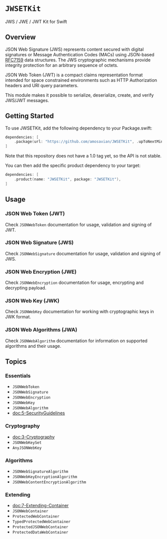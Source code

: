 # ``JWSETKit``

JWS / JWE / JWT Kit for Swift

## Overview

JSON Web Signature (JWS) represents content secured with digital
signatures or Message Authentication Codes (MACs) using JSON-based
[RFC7159](https://datatracker.ietf.org/doc/html/rfc7159) data structures.
The JWS cryptographic mechanisms provide integrity protection for 
an arbitrary sequence of octets.

JSON Web Token (JWT) is a compact claims representation format
intended for space constrained environments such as HTTP
Authorization headers and URI query parameters.

This module makes it possible to serialize, deserialize, create, 
and verify JWS/JWT messages.

## Getting Started

To use JWSETKit, add the following dependency to your Package.swift:

```swift
dependencies: [
    .package(url: "https://github.com/amosavian/JWSETKit", .upToNextMinor(from: "0.24.0"))
]
```

Note that this repository does not have a 1.0 tag yet, so the API is not stable.

You can then add the specific product dependency to your target:

```swift
dependencies: [
    .product(name: "JWSETKit", package: "JWSETKit"),
]
```

## Usage

### JSON Web Token (JWT)

Check ``JSONWebToken`` documentation for usage, validation and signing
of JWT.

### JSON Web Signature (JWS)

Check ``JSONWebSignature`` documentation for usage, validation and signing
of JWS.

### JSON Web Encryption (JWE)

Check ``JSONWebEncryption`` documentation for usage, encrypting and decrypting
payload.

### JSON Web Key (JWK)

Check ``JSONWebKey`` documentation for working with cryptographic keys in JWK format.

### JSON Web Algorithms (JWA)

Check ``JSONWebAlgorithm`` documentation for information on supported algorithms
and their usage.

## Topics

### Essentials

- ``JSONWebToken``
- ``JSONWebSignature``
- ``JSONWebEncryption``
- ``JSONWebKey``
- ``JSONWebAlgorithm``
- <doc:5-SecurityGuidelines>

### Cryptography

- <doc:3-Cryptography>
- ``JSONWebKeySet``
- ``AnyJSONWebKey``

### Algorithms

- ``JSONWebSignatureAlgorithm``
- ``JSONWebKeyEncryptionAlgorithm``
- ``JSONWebContentEncryptionAlgorithm``

### Extending

- <doc:7-Extending-Container>
- ``JSONWebContainer``
- ``ProtectedWebContainer``
- ``TypedProtectedWebContainer``
- ``ProtectedJSONWebContainer``
- ``ProtectedDataWebContainer``
